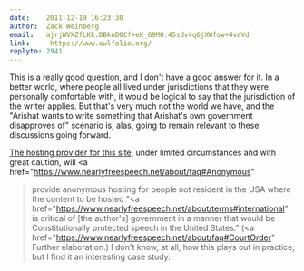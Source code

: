 ```yaml
---
date:    2011-12-19 16:23:30
author:  Zack Weinberg
email:   ajrjWVXZfLKk.DBknD0Cf+eK_G9MO.45sdv4q6jXWfow+4vaVd
link:     https://www.owlfolio.org/
replyto: 2941
---
```


This is a really good question, and I don't have a good answer for it.
In a better world, where people all lived under jurisdictions that
they were personally comfortable with, it would be logical to say that
the jurisdiction of the writer applies.  But that's very much not the
world we have, and the "Arishat wants to write something that
Arishat's own government disapproves of" scenario is, alas, going to
remain relevant to these discussions going forward.

<a href="https://www.nearlyfreespeech.net/">The hosting
provider for this site</a>, under limited circumstances and with great
caution, will <a
href="https://www.nearlyfreespeech.net/about/faq#Anonymous"
>provide anonymous hosting for people not resident in
the USA</a> where the content to be hosted "<a
href="https://www.nearlyfreespeech.net/about/terms#international"
>is critical of [the author's] government in a manner
that would be Constitutionally protected speech in the United
States</a>."  (<a
href="https://www.nearlyfreespeech.net/about/faq#CourtOrder"
>Further elaboration</a>.)  I don't know, at all, how
this plays out in practice; but I find it an interesting case study.
